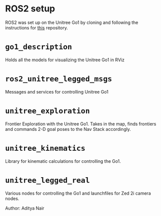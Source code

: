 # ROS2 setup
ROS2 was set up on the Unitree Go1 by cloning and following the instructions for [this](https://github.com/unitreerobotics/unitree_ros2) repository. 

# `go1_description`
Holds all the models for visualizing the Unitree Go1 in RViz

# `ros2_unitree_legged_msgs`
Messages and services for controlling Unitree Go1

# `unitree_exploration`
Frontier Exploration with the Unitree Go1. Takes in the map, finds frontiers and commands 2-D goal poses to the Nav Stack accordingly.

# `unitree_kinematics`
Library for kinematic calculations for controlling the Go1.

# `unitree_legged_real`
Various nodes for controlling the Go1 and launchfiles for Zed 2i camera nodes.


Author: Aditya Nair
